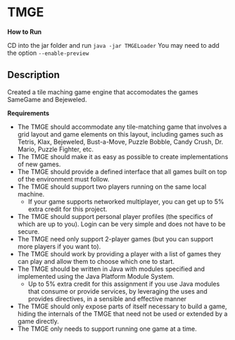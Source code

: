 # TMGE

**How to Run**

CD into the jar folder and run `java -jar TMGELoader`
You may need to add the option `--enable-preview`


## Description
Created a tile maching game engine that accomodates the games SameGame and Bejeweled. 


**Requirements**
- The TMGE should accommodate any tile-matching game that involves a grid layout and game elements on this layout, including games such as Tetris, Klax, Bejeweled, Bust-a-Move, Puzzle Bobble, Candy Crush, Dr. Mario, Puzzle Fighter, etc.
- The TMGE should make it as easy as possible to create implementations of new games.
- The TMGE should provide a defined interface that all games built on top of the environment must follow.
- The TMGE should support two players running on the same local machine.
  -	If your game supports networked multiplayer, you can get up to 5% extra credit for this project.
- The TMGE should support personal player profiles (the specifics of which are up to you). Login can be very simple and does not have to be secure.
- The TMGE need only support 2-player games (but you can support more players if you want to).
- The TMGE should work by providing a player with a list of games they can play and allow them to choose which one to start.
- The TMGE  should be written in Java with modules specified and implemented using the Java Platform Module System.
  - Up to 5% extra credit for this assignment if you use Java modules that consume or provide services, by leveraging the uses and provides directives, in a sensible and effective manner
- The TMGE should only expose parts of itself necessary to build a game, hiding the internals of the TMGE that need not be used or extended by a game directly.
- The TMGE  only needs to support running one game at a time.
